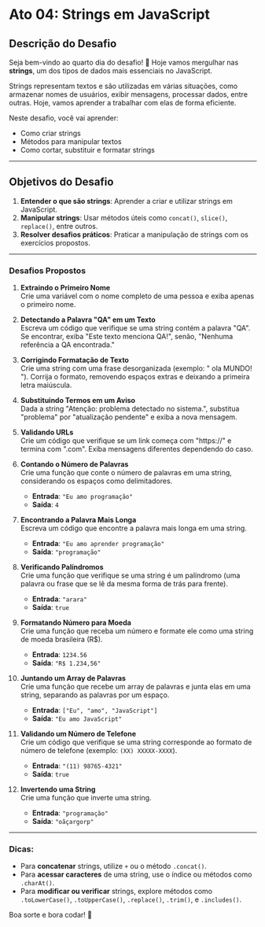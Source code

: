 # Ato 04: Strings em JavaScript

## Descrição do Desafio

Seja bem-vindo ao quarto dia do desafio! 🎉 Hoje vamos mergulhar nas **strings**, um dos tipos de dados mais essenciais no JavaScript.

Strings representam textos e são utilizadas em várias situações, como armazenar nomes de usuários, exibir mensagens, processar dados, entre outras. Hoje, vamos aprender a trabalhar com elas de forma eficiente.

Neste desafio, você vai aprender:
- Como criar strings
- Métodos para manipular textos
- Como cortar, substituir e formatar strings

---

## Objetivos do Desafio

1. **Entender o que são strings**: Aprender a criar e utilizar strings em JavaScript.
2. **Manipular strings**: Usar métodos úteis como `concat()`, `slice()`, `replace()`, entre outros.
3. **Resolver desafios práticos**: Praticar a manipulação de strings com os exercícios propostos.

---

### Desafios Propostos

1. **Extraindo o Primeiro Nome**  
   Crie uma variável com o nome completo de uma pessoa e exiba apenas o primeiro nome.

2. **Detectando a Palavra "QA" em um Texto**  
   Escreva um código que verifique se uma string contém a palavra "QA". Se encontrar, exiba "Este texto menciona QA!", senão, "Nenhuma referência a QA encontrada."

3. **Corrigindo Formatação de Texto**  
   Crie uma string com uma frase desorganizada (exemplo: " ola MUNDO! "). Corrija o formato, removendo espaços extras e deixando a primeira letra maiúscula.

4. **Substituindo Termos em um Aviso**  
   Dada a string "Atenção: problema detectado no sistema.", substitua "problema" por "atualização pendente" e exiba a nova mensagem.

5. **Validando URLs**  
   Crie um código que verifique se um link começa com "https://" e termina com ".com". Exiba mensagens diferentes dependendo do caso.

6. **Contando o Número de Palavras**  
   Crie uma função que conte o número de palavras em uma string, considerando os espaços como delimitadores.
   - **Entrada**: `"Eu amo programação"`
   - **Saída**: `4`

7. **Encontrando a Palavra Mais Longa**  
   Escreva um código que encontre a palavra mais longa em uma string.
   - **Entrada**: `"Eu amo aprender programação"`
   - **Saída**: `"programação"`

8. **Verificando Palíndromos**  
   Crie uma função que verifique se uma string é um palíndromo (uma palavra ou frase que se lê da mesma forma de trás para frente).
   - **Entrada**: `"arara"`
   - **Saída**: `true`

9. **Formatando Número para Moeda**  
   Crie uma função que receba um número e formate ele como uma string de moeda brasileira (R$).
   - **Entrada**: `1234.56`
   - **Saída**: `"R$ 1.234,56"`

10. **Juntando um Array de Palavras**  
    Crie uma função que recebe um array de palavras e junta elas em uma string, separando as palavras por um espaço.
    - **Entrada**: `["Eu", "amo", "JavaScript"]`
    - **Saída**: `"Eu amo JavaScript"`

11. **Validando um Número de Telefone**  
    Crie um código que verifique se uma string corresponde ao formato de número de telefone (exemplo: `(XX) XXXXX-XXXX`).
    - **Entrada**: `"(11) 98765-4321"`
    - **Saída**: `true`

12. **Invertendo uma String**  
    Crie uma função que inverte uma string.
    - **Entrada**: `"programação"`
    - **Saída**: `"oãçargorp"`

---

### Dicas:
- Para **concatenar** strings, utilize `+` ou o método `.concat()`.
- Para **acessar caracteres** de uma string, use o índice ou métodos como `.charAt()`.
- Para **modificar ou verificar** strings, explore métodos como `.toLowerCase()`, `.toUpperCase()`, `.replace()`, `.trim()`, e `.includes()`.

Boa sorte e bora codar! 🚀
